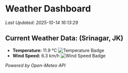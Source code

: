 
# Weather Dashboard

_Last Updated: 2025-10-14 16:13:29_

## Current Weather Data: (Srinagar, JK)
- **Temperature:** 11.9 °C ![Temperature Badge](https://img.shields.io/badge/Temperature-Low%20Temp-blue)
- **Wind Speed:** 6.3 km/h ![Wind Speed Badge](https://img.shields.io/badge/Wind%20Speed-Light%20Wind-blue)

*Powered by Open-Meteo API*
